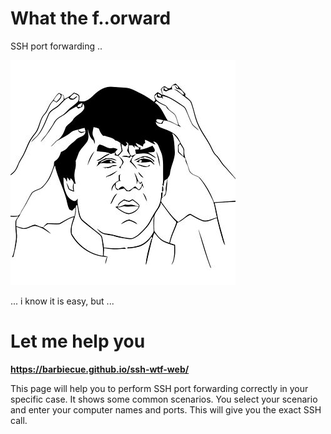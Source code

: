 # What the f..orward

SSH port forwarding ..

![meme](meme.jpg)

... i know it is easy, but ...


# Let me help you

**https://barbiecue.github.io/ssh-wtf-web/**

This page will help you to perform SSH port forwarding correctly in your specific case.
It shows some common scenarios. You select your scenario and enter your computer names and ports.
This will give you the exact SSH call.
